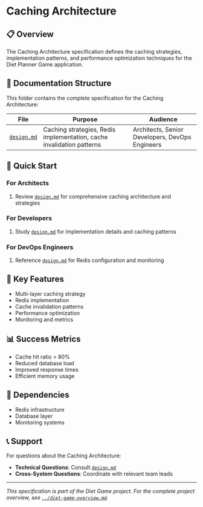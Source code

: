 # Caching Architecture

## 📋 Overview

The Caching Architecture specification defines the caching strategies, implementation patterns, and performance optimization techniques for the Diet Planner Game application.

## 📁 Documentation Structure

This folder contains the complete specification for the Caching Architecture:

| File | Purpose | Audience |
|------|---------|----------|
| [`design.md`](./design.md) | Caching strategies, Redis implementation, cache invalidation patterns | Architects, Senior Developers, DevOps Engineers |

## 🚀 Quick Start

### For Architects
1. Review [`design.md`](./design.md) for comprehensive caching architecture and strategies

### For Developers
1. Study [`design.md`](./design.md) for implementation details and caching patterns

### For DevOps Engineers
1. Reference [`design.md`](./design.md) for Redis configuration and monitoring

## 🔗 Key Features

- Multi-layer caching strategy
- Redis implementation
- Cache invalidation patterns
- Performance optimization
- Monitoring and metrics

## 📊 Success Metrics

- Cache hit ratio > 80%
- Reduced database load
- Improved response times
- Efficient memory usage

## 🔄 Dependencies

- Redis infrastructure
- Database layer
- Monitoring systems

## 📞 Support

For questions about the Caching Architecture:
- **Technical Questions**: Consult [`design.md`](./design.md)
- **Cross-System Questions**: Coordinate with relevant team leads

---

*This specification is part of the Diet Game project. For the complete project overview, see [`../diet-game-overview.md`](../diet-game-overview.md).*
